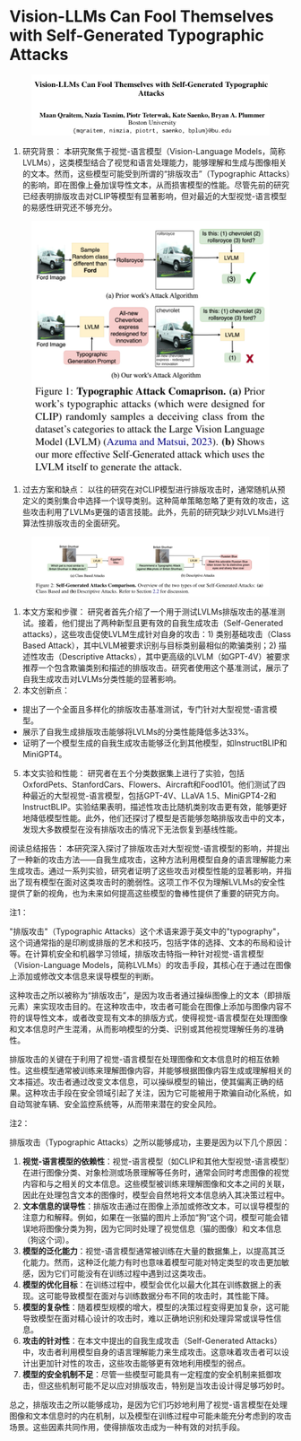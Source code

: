 # Vision-LLMs Can Fool Themselves with Self-Generated Typographic  Attacks

<figure><img src="../.gitbook/assets/image (9) (1) (1) (1) (1) (1) (1) (1) (1).png" alt=""><figcaption></figcaption></figure>

1. 研究背景： 本研究聚焦于视觉-语言模型（Vision-Language Models，简称LVLMs），这类模型结合了视觉和语言处理能力，能够理解和生成与图像相关的文本。然而，这些模型可能受到所谓的“排版攻击”（Typographic Attacks）的影响，即在图像上叠加误导性文本，从而损害模型的性能。尽管先前的研究已经表明排版攻击对CLIP等模型有显著影响，但对最近的大型视觉-语言模型的易感性研究还不够充分。

<figure><img src="../.gitbook/assets/image (10) (1) (1) (1) (1) (1) (1) (1).png" alt=""><figcaption></figcaption></figure>

1. 过去方案和缺点： 以往的研究在对CLIP模型进行排版攻击时，通常随机从预定义的类别集合中选择一个误导类别。这种简单策略忽略了更有效的攻击，这些攻击利用了LVLMs更强的语言技能。此外，先前的研究缺少对LVLMs进行算法性排版攻击的全面研究。

<figure><img src="../.gitbook/assets/image (11) (1) (1) (1) (1) (1) (1) (1).png" alt=""><figcaption></figcaption></figure>

1. 本文方案和步骤： 研究者首先介绍了一个用于测试LVLMs排版攻击的基准测试。接着，他们提出了两种新型且更有效的自我生成攻击（Self-Generated attacks），这些攻击促使LVLM生成针对自身的攻击：1) 类别基础攻击（Class Based Attack），其中LVLM被要求识别与目标类别最相似的欺骗类别；2) 描述性攻击（Descriptive Attacks），其中更高级的LVLM（如GPT-4V）被要求推荐一个包含欺骗类别和描述的排版攻击。研究者使用这个基准测试，展示了自我生成攻击对LVLMs分类性能的显著影响。
2. 本文创新点：

* 提出了一个全面且多样化的排版攻击基准测试，专门针对大型视觉-语言模型。
* 展示了自我生成排版攻击能够将LVLMs的分类性能降低多达33%。
* 证明了一个模型生成的自我生成攻击能够泛化到其他模型，如InstructBLIP和MiniGPT4。

5. 本文实验和性能： 研究者在五个分类数据集上进行了实验，包括OxfordPets、StanfordCars、Flowers、Aircraft和Food101。他们测试了四种最近的大型视觉-语言模型，包括GPT-4V、LLaVA 1.5、MiniGPT4-2和InstructBLIP。实验结果表明，描述性攻击比随机类别攻击更有效，能够更好地降低模型性能。此外，他们还探讨了模型是否能够忽略排版攻击中的文本，发现大多数模型在没有排版攻击的情况下无法恢复到基线性能。

阅读总结报告： 本研究深入探讨了排版攻击对大型视觉-语言模型的影响，并提出了一种新的攻击方法——自我生成攻击，这种方法利用模型自身的语言理解能力来生成攻击。通过一系列实验，研究者证明了这些攻击对模型性能的显著影响，并指出了现有模型在面对这类攻击时的脆弱性。这项工作不仅为理解LVLMs的安全性提供了新的视角，也为未来如何提高这些模型的鲁棒性提供了重要的研究方向。



注1：

"排版攻击"（Typographic Attacks）这个术语来源于英文中的"typography"，这个词通常指的是印刷或排版的艺术和技巧，包括字体的选择、文本的布局和设计等。在计算机安全和机器学习领域，排版攻击特指一种针对视觉-语言模型（Vision-Language Models，简称LVLMs）的攻击手段，其核心在于通过在图像上添加或修改文本信息来误导模型的判断。

这种攻击之所以被称为“排版攻击”，是因为攻击者通过操纵图像上的文本（即排版元素）来实现攻击目的。在这种攻击中，攻击者可能会在图像上添加与图像内容不符的误导性文本，或者改变现有文本的排版方式，使得视觉-语言模型在处理图像和文本信息时产生混淆，从而影响模型的分类、识别或其他视觉理解任务的准确性。

排版攻击的关键在于利用了视觉-语言模型在处理图像和文本信息时的相互依赖性。这些模型通常被训练来理解图像内容，并能够根据图像内容生成或理解相关的文本描述。攻击者通过改变文本信息，可以操纵模型的输出，使其偏离正确的结果。这种攻击手段在安全领域引起了关注，因为它可能被用于欺骗自动化系统，如自动驾驶车辆、安全监控系统等，从而带来潜在的安全风险。



注2：

排版攻击（Typographic Attacks）之所以能够成功，主要是因为以下几个原因：

1. **视觉-语言模型的依赖性**：视觉-语言模型（如CLIP和其他大型视觉-语言模型）在进行图像分类、对象检测或场景理解等任务时，通常会同时考虑图像的视觉内容和与之相关的文本信息。这些模型被训练来理解图像和文本之间的关联，因此在处理包含文本的图像时，模型会自然地将文本信息纳入其决策过程中。
2. **文本信息的误导性**：排版攻击通过在图像上添加或修改文本，可以误导模型的注意力和解释。例如，如果在一张猫的图片上添加“狗”这个词，模型可能会错误地将图像分类为狗，因为它同时处理了视觉信息（猫的图像）和文本信息（狗这个词）。
3. **模型的泛化能力**：视觉-语言模型通常被训练在大量的数据集上，以提高其泛化能力。然而，这种泛化能力有时也意味着模型可能对特定类型的攻击更加敏感，因为它们可能没有在训练过程中遇到过这类攻击。
4. **模型的优化目标**：在训练过程中，模型会优化以最大化其在训练数据上的表现。这可能导致模型在面对与训练数据分布不同的攻击时，其性能下降。
5. **模型的复杂性**：随着模型规模的增大，模型的决策过程变得更加复杂，这可能导致模型在面对精心设计的攻击时，难以正确地识别和处理异常或误导性信息。
6. **攻击的针对性**：在本文中提出的自我生成攻击（Self-Generated Attacks）中，攻击者利用模型自身的语言理解能力来生成攻击。这意味着攻击者可以设计出更加针对性的攻击，这些攻击能够更有效地利用模型的弱点。
7. **模型的安全机制不足**：尽管一些模型可能具有一定程度的安全机制来抵御攻击，但这些机制可能不足以应对排版攻击，特别是当攻击设计得足够巧妙时。

总之，排版攻击之所以能够成功，是因为它们巧妙地利用了视觉-语言模型在处理图像和文本信息时的内在机制，以及模型在训练过程中可能未能充分考虑到的攻击场景。这些因素共同作用，使得排版攻击成为一种有效的对抗手段。
